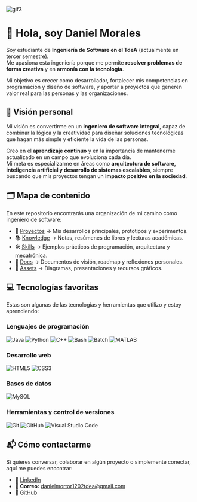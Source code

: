 <!--
**Danemoto9612/Danemoto9612** is a ✨ _special_ ✨ repository because its `README.md` (this file) appears on your GitHub profile.

Here are some ideas to get you started:

- 🔭 I’m currently working on ...
- 🌱 I’m currently learning ...
- 👯 I’m looking to collaborate on ...
- 🤔 I’m looking for help with ...
- 💬 Ask me about ...
- 📫 How to reach me: ...
- 😄 Pronouns: ...
- ⚡ Fun fact: ...
-->
![gif3](https://github.com/user-attachments/assets/912aff80-e7b7-4603-afa8-b82dadc794a4)

# 👋 Hola, soy Daniel Morales  

Soy estudiante de **Ingeniería de Software en el TdeA** (actualmente en tercer semestre).  
Me apasiona esta ingeniería porque me permite **resolver problemas de forma creativa** y en **armonía con la tecnología**.  

Mi objetivo es crecer como desarrollador, fortalecer mis competencias en programación y diseño de software, y aportar a proyectos que generen valor real para las personas y las organizaciones.  

## 🌟 Visión personal  

Mi visión es convertirme en un **ingeniero de software integral**, capaz de combinar la lógica y la creatividad para diseñar soluciones tecnológicas que hagan más simple y eficiente la vida de las personas.  

Creo en el **aprendizaje continuo** y en la importancia de mantenerme actualizado en un campo que evoluciona cada día.  
Mi meta es especializarme en áreas como **arquitectura de software, inteligencia artificial y desarrollo de sistemas escalables**, siempre buscando que mis proyectos tengan un **impacto positivo en la sociedad**.  

## 🗂️ Mapa de contenido  

En este repositorio encontrarás una organización de mi camino como ingeniero de software:  

- 🚀 [Proyectos](./projects/) → Mis desarrollos principales, prototipos y experimentos.  
- 📚 [Knowledge](./knowledge/) → Notas, resúmenes de libros y lecturas académicas.  
- 🛠️ [Skills](./skills/) → Ejemplos prácticos de programación, arquitectura y mecatrónica.  
- 📖 [Docs](./docs/) → Documentos de visión, roadmap y reflexiones personales.  
- 🎨 [Assets](./assets/) → Diagramas, presentaciones y recursos gráficos.   

## 💻 Tecnologías favoritas  

Estas son algunas de las tecnologías y herramientas que utilizo y estoy aprendiendo:  

### Lenguajes de programación  
![Java](https://img.shields.io/badge/Java-ED8B00?style=for-the-badge&logo=openjdk&logoColor=white)  ![Python](https://img.shields.io/badge/Python-3776AB?style=for-the-badge&logo=python&logoColor=white)  ![C++](https://img.shields.io/badge/C++-00599C?style=for-the-badge&logo=cplusplus&logoColor=white)  ![Bash](https://img.shields.io/badge/Bash-4EAA25?style=for-the-badge&logo=gnubash&logoColor=white)  ![Batch](https://img.shields.io/badge/Batch-000000?style=for-the-badge&logo=windows&logoColor=white)  ![MATLAB](https://img.shields.io/badge/MATLAB-FF8200?style=for-the-badge&logo=Mathworks&logoColor=white)  

### Desarrollo web  
![HTML5](https://img.shields.io/badge/HTML5-E34F26?style=for-the-badge&logo=html5&logoColor=white)  ![CSS3](https://img.shields.io/badge/CSS3-1572B6?style=for-the-badge&logo=css3&logoColor=white)  

### Bases de datos  
![MySQL](https://img.shields.io/badge/MySQL-4479A1?style=for-the-badge&logo=mysql&logoColor=white)  

### Herramientas y control de versiones  
![Git](https://img.shields.io/badge/Git-F05032?style=for-the-badge&logo=git&logoColor=white)  ![GitHub](https://img.shields.io/badge/GitHub-181717?style=for-the-badge&logo=github&logoColor=white)  ![Visual Studio Code](https://img.shields.io/badge/VS%20Code-0078D4?style=for-the-badge&logo=visualstudiocode&logoColor=white)  

## 📬 Cómo contactarme  

Si quieres conversar, colaborar en algún proyecto o simplemente conectar, aquí me puedes encontrar:  

- 💼 [LinkedIn](https://www.linkedin.com/in/daniel-morales-499464204/)  
- 📧 **Correo:** danielmortor1202tdea@gmail.com 
- 🐙 [GitHub](https://github.com/Danemoto)  
